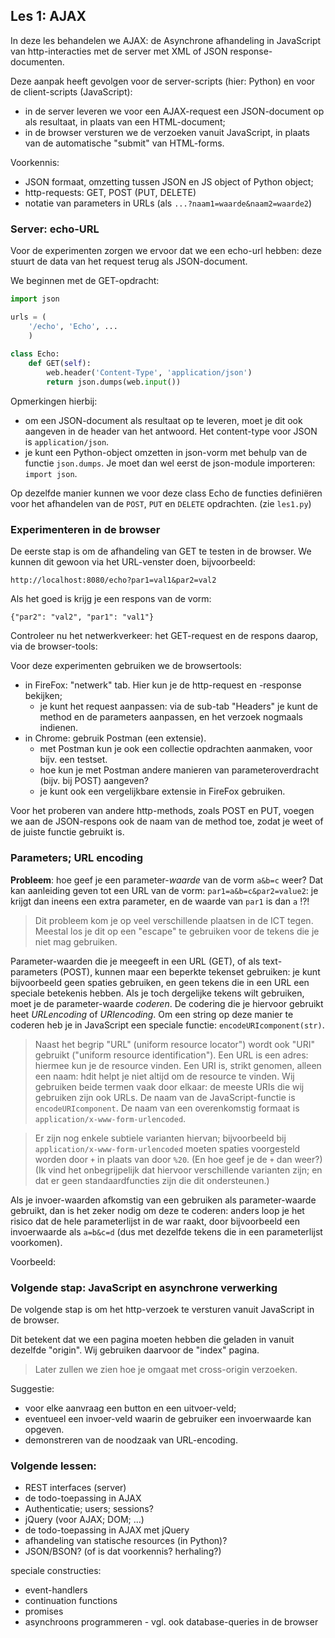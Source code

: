 ## Les 1: AJAX

In deze les behandelen we AJAX: de Asynchrone afhandeling in JavaScript van http-interacties met de server met XML of JSON response-documenten.

Deze aanpak heeft gevolgen voor de server-scripts (hier: Python) en voor de client-scripts (JavaScript):
* in de server leveren we voor een AJAX-request een JSON-document op als resultaat, in plaats van een HTML-document;
* in de browser versturen we de verzoeken vanuit JavaScript, in plaats van de automatische "submit" van HTML-forms.

Voorkennis:

* JSON formaat, omzetting tussen JSON en JS object of Python object;
* http-requests: GET, POST (PUT, DELETE)
* notatie van parameters in URLs (als `...?naam1=waarde&naam2=waarde2`)

### Server: echo-URL

Voor de experimenten zorgen we ervoor dat we een echo-url hebben: deze stuurt de data van het request terug als JSON-document.

We beginnen met de GET-opdracht:

```python
import json

urls = (
    '/echo', 'Echo', ...
    )
    
class Echo:
    def GET(self):
        web.header('Content-Type', 'application/json')
        return json.dumps(web.input())
```

Opmerkingen hierbij:

* om een JSON-document als resultaat op te leveren, moet je dit ook aangeven in de header van het antwoord. Het content-type voor JSON is `application/json`.
* je kunt een Python-object omzetten in json-vorm met behulp van de functie `json.dumps`. Je moet dan wel eerst de json-module importeren: `import json`. 

Op dezelfde manier kunnen we voor deze class Echo de functies definiëren voor het afhandelen van de `POST`, `PUT` en `DELETE` opdrachten. (zie `les1.py`)


### Experimenteren in de browser

De eerste stap is om de afhandeling van GET te testen in de browser. We kunnen dit gewoon via het URL-venster doen, bijvoorbeeld:

`http://localhost:8080/echo?par1=val1&par2=val2`

Als het goed is krijg je een respons van de vorm:

`{"par2": "val2", "par1": "val1"}`

Controleer nu het netwerkverkeer: het GET-request en de respons daarop, via de browser-tools:

Voor deze experimenten gebruiken we de browsertools:

* in FireFox: "netwerk" tab. Hier kun je de http-request en -response bekijken; 
    * je kunt het request aanpassen: via de sub-tab "Headers" je kunt de method en de parameters aanpassen, en het verzoek nogmaals indienen.
* in Chrome: gebruik Postman (een extensie).
    * met Postman kun je ook een collectie opdrachten aanmaken, voor bijv. een testset.
    * hoe kun je met Postman andere manieren van parameteroverdracht (bijv. bij POST) aangeven?
    * je kunt ook een vergelijkbare extensie in FireFox gebruiken.
    
Voor het proberen van andere http-methods, zoals POST en PUT, voegen we aan de JSON-respons ook de naam van de method toe, zodat je weet of de juiste functie gebruikt is.

### Parameters; URL encoding

**Probleem**: hoe geef je een parameter-*waarde* van de vorm `a&b=c` weer? Dat kan aanleiding geven tot een URL van de vorm: `par1=a&b=c&par2=value2`: je krijgt dan ineens een extra parameter, en de waarde van `par1` is dan `a` !?!

> Dit probleem kom je op veel verschillende plaatsen in de ICT tegen. Meestal los je dit op een "escape" te gebruiken voor de tekens die je niet mag gebruiken.

Parameter-waarden die je meegeeft in een URL (GET), of als text-parameters (POST), kunnen maar een beperkte tekenset gebruiken: je kunt bijvoorbeeld geen spaties gebruiken, en geen tekens die in een URL een speciale betekenis hebben. Als je toch dergelijke tekens wilt gebruiken, moet je de parameter-waarde *coderen*. De codering die je hiervoor gebruikt heet *URLencoding* of *URIencoding*. Om een string op deze manier te coderen heb je in JavaScript een speciale functie: `encodeURIcomponent(str)`.

> Naast het begrip "URL" (uniform resource locator") wordt ook "URI" gebruikt ("uniform resource identification"). Een URL is een adres: hiermee kun je de resource vinden. Een URI is, strikt genomen, alleen een naam: hdit helpt je niet altijd om de resource te vinden. Wij gebruiken beide termen vaak door elkaar: de meeste URIs die wij gebruiken zijn ook URLs. De naam van de JavaScript-functie is `encodeURIcomponent`. De naam van een overenkomstig formaat is `application/x-www-form-urlencoded`.

> Er zijn nog enkele subtiele varianten hiervan; bijvoorbeeld bij `application/x-www-form-urlencoded` moeten spaties voorgesteld worden door `+` in plaats van door `%20`. (En hoe geef je de `+` dan weer?) (Ik vind het onbegrijpelijk dat hiervoor verschillende varianten zijn; en dat er geen standaardfuncties zijn die dit ondersteunen.)

Als je invoer-waarden afkomstig van een gebruiken als parameter-waarde gebruikt, dan is het zeker nodig om deze te coderen: anders loop je het risico dat de hele parameterlijst in de war raakt, door bijvoorbeeld een invoerwaarde als `a=b&c=d` (dus met dezelfde tekens die in een parameterlijst voorkomen).

Voorbeeld:

### Volgende stap: JavaScript en asynchrone verwerking

De volgende stap is om het http-verzoek te versturen vanuit JavaScript in de browser.

Dit betekent dat we een pagina moeten hebben die geladen in vanuit dezelfde "origin". Wij gebruiken daarvoor de "index" pagina.

> Later zullen we zien hoe je omgaat met cross-origin verzoeken.

Suggestie:

* voor elke aanvraag een button en een uitvoer-veld;
* eventueel een invoer-veld waarin de gebruiker een invoerwaarde kan opgeven.
* demonstreren van de noodzaak van URL-encoding.

### Volgende lessen:

* REST interfaces (server)
* de todo-toepassing in AJAX
* Authenticatie; users; sessions?
* jQuery (voor AJAX; DOM; ...)
* de todo-toepassing in AJAX met jQuery
* afhandeling van statische resources (in Python)?
* JSON/BSON? (of is dat voorkennis? herhaling?)

speciale constructies:

* event-handlers
* continuation functions
* promises
* asynchroons programmeren - vgl. ook database-queries in de browser



